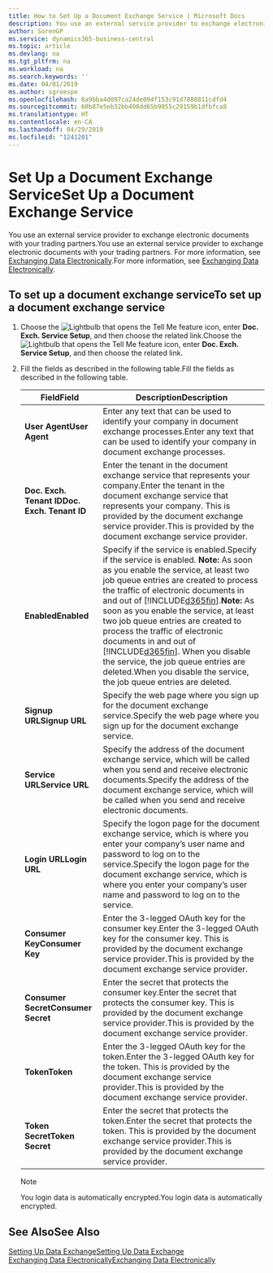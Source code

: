 ```yaml
---
title: How to Set Up a Document Exchange Service | Microsoft Docs
description: You use an external service provider to exchange electronic documents with your trading partners.
author: SorenGP
ms.service: dynamics365-business-central
ms.topic: article
ms.devlang: na
ms.tgt_pltfrm: na
ms.workload: na
ms.search.keywords: ''
ms.date: 04/01/2019
ms.author: sgroespe
ms.openlocfilehash: 6a9bba4d097ca24de094f153c91d7888811cdfd4
ms.sourcegitcommit: 60b87e5eb32bb408dd65b9855c29159b1dfbfca8
ms.translationtype: HT
ms.contentlocale: en-CA
ms.lasthandoff: 04/29/2019
ms.locfileid: "1241201"
---
```

# <a name="set-up-a-document-exchange-service"></a><span data-ttu-id="103f2-103">Set Up a Document Exchange Service</span><span class="sxs-lookup"><span data-stu-id="103f2-103">Set Up a Document Exchange Service</span></span>
<span data-ttu-id="103f2-104">You use an external service provider to exchange electronic documents with your trading partners.</span><span class="sxs-lookup"><span data-stu-id="103f2-104">You use an external service provider to exchange electronic documents with your trading partners.</span></span> <span data-ttu-id="103f2-105">For more information, see [Exchanging Data Electronically](across-data-exchange.md).</span><span class="sxs-lookup"><span data-stu-id="103f2-105">For more information, see [Exchanging Data Electronically](across-data-exchange.md).</span></span>  

## <a name="to-set-up-a-document-exchange-service"></a><span data-ttu-id="103f2-106">To set up a document exchange service</span><span class="sxs-lookup"><span data-stu-id="103f2-106">To set up a document exchange service</span></span>  
1. <span data-ttu-id="103f2-107">Choose the ![Lightbulb that opens the Tell Me feature](media/ui-search/search_small.png "Tell me what you want to do") icon, enter **Doc. Exch. Service Setup**, and then choose the related link.</span><span class="sxs-lookup"><span data-stu-id="103f2-107">Choose the ![Lightbulb that opens the Tell Me feature](media/ui-search/search_small.png "Tell me what you want to do") icon, enter **Doc. Exch. Service Setup**, and then choose the related link.</span></span>  
2. <span data-ttu-id="103f2-108">Fill the fields as described in the following table.</span><span class="sxs-lookup"><span data-stu-id="103f2-108">Fill the fields as described in the following table.</span></span>  

    |<span data-ttu-id="103f2-109">Field</span><span class="sxs-lookup"><span data-stu-id="103f2-109">Field</span></span>|<span data-ttu-id="103f2-110">Description</span><span class="sxs-lookup"><span data-stu-id="103f2-110">Description</span></span>|  
    |---------------------------------|---------------------------------------|  
    |<span data-ttu-id="103f2-111">**User Agent**</span><span class="sxs-lookup"><span data-stu-id="103f2-111">**User Agent**</span></span>|<span data-ttu-id="103f2-112">Enter any text that can be used to identify your company in document exchange processes.</span><span class="sxs-lookup"><span data-stu-id="103f2-112">Enter any text that can be used to identify your company in document exchange processes.</span></span>|  
    |<span data-ttu-id="103f2-113">**Doc. Exch. Tenant ID**</span><span class="sxs-lookup"><span data-stu-id="103f2-113">**Doc. Exch. Tenant ID**</span></span>|<span data-ttu-id="103f2-114">Enter the tenant in the document exchange service that represents your company.</span><span class="sxs-lookup"><span data-stu-id="103f2-114">Enter the tenant in the document exchange service that represents your company.</span></span> <span data-ttu-id="103f2-115">This is provided by the document exchange service provider.</span><span class="sxs-lookup"><span data-stu-id="103f2-115">This is provided by the document exchange service provider.</span></span>|  
    |<span data-ttu-id="103f2-116">**Enabled**</span><span class="sxs-lookup"><span data-stu-id="103f2-116">**Enabled**</span></span>|<span data-ttu-id="103f2-117">Specify if the service is enabled.</span><span class="sxs-lookup"><span data-stu-id="103f2-117">Specify if the service is enabled.</span></span> <span data-ttu-id="103f2-118">**Note:**  As soon as you enable the service, at least two job queue entries are created to process the traffic of electronic documents in and out of [!INCLUDE[d365fin](includes/d365fin_md.md)].</span><span class="sxs-lookup"><span data-stu-id="103f2-118">**Note:**  As soon as you enable the service, at least two job queue entries are created to process the traffic of electronic documents in and out of [!INCLUDE[d365fin](includes/d365fin_md.md)].</span></span> <span data-ttu-id="103f2-119">When you disable the service, the job queue entries are deleted.</span><span class="sxs-lookup"><span data-stu-id="103f2-119">When you disable the service, the job queue entries are deleted.</span></span>|  
    |<span data-ttu-id="103f2-120">**Signup URL**</span><span class="sxs-lookup"><span data-stu-id="103f2-120">**Signup URL**</span></span>|<span data-ttu-id="103f2-121">Specify the web page where you sign up for the document exchange service.</span><span class="sxs-lookup"><span data-stu-id="103f2-121">Specify the web page where you sign up for the document exchange service.</span></span>|  
    |<span data-ttu-id="103f2-122">**Service URL**</span><span class="sxs-lookup"><span data-stu-id="103f2-122">**Service URL**</span></span>|<span data-ttu-id="103f2-123">Specify the address of the document exchange service, which will be called when you send and receive electronic documents.</span><span class="sxs-lookup"><span data-stu-id="103f2-123">Specify the address of the document exchange service, which will be called when you send and receive electronic documents.</span></span>|  
    |<span data-ttu-id="103f2-124">**Login URL**</span><span class="sxs-lookup"><span data-stu-id="103f2-124">**Login URL**</span></span>|<span data-ttu-id="103f2-125">Specify the logon page for the document exchange service, which is where you enter your company’s user name and password to log on to the service.</span><span class="sxs-lookup"><span data-stu-id="103f2-125">Specify the logon page for the document exchange service, which is where you enter your company’s user name and password to log on to the service.</span></span>|  
    |<span data-ttu-id="103f2-126">**Consumer Key**</span><span class="sxs-lookup"><span data-stu-id="103f2-126">**Consumer Key**</span></span>|<span data-ttu-id="103f2-127">Enter the 3-legged OAuth key for the consumer key.</span><span class="sxs-lookup"><span data-stu-id="103f2-127">Enter the 3-legged OAuth key for the consumer key.</span></span> <span data-ttu-id="103f2-128">This is provided by the document exchange service provider.</span><span class="sxs-lookup"><span data-stu-id="103f2-128">This is provided by the document exchange service provider.</span></span>|  
    |<span data-ttu-id="103f2-129">**Consumer Secret**</span><span class="sxs-lookup"><span data-stu-id="103f2-129">**Consumer Secret**</span></span>|<span data-ttu-id="103f2-130">Enter the secret that protects the consumer key.</span><span class="sxs-lookup"><span data-stu-id="103f2-130">Enter the secret that protects the consumer key.</span></span> <span data-ttu-id="103f2-131">This is provided by the document exchange service provider.</span><span class="sxs-lookup"><span data-stu-id="103f2-131">This is provided by the document exchange service provider.</span></span>|  
    |<span data-ttu-id="103f2-132">**Token**</span><span class="sxs-lookup"><span data-stu-id="103f2-132">**Token**</span></span>|<span data-ttu-id="103f2-133">Enter the 3-legged OAuth key for the token.</span><span class="sxs-lookup"><span data-stu-id="103f2-133">Enter the 3-legged OAuth key for the token.</span></span> <span data-ttu-id="103f2-134">This is provided by the document exchange service provider.</span><span class="sxs-lookup"><span data-stu-id="103f2-134">This is provided by the document exchange service provider.</span></span>|  
    |<span data-ttu-id="103f2-135">**Token Secret**</span><span class="sxs-lookup"><span data-stu-id="103f2-135">**Token Secret**</span></span>|<span data-ttu-id="103f2-136">Enter the secret that protects the token.</span><span class="sxs-lookup"><span data-stu-id="103f2-136">Enter the secret that protects the token.</span></span> <span data-ttu-id="103f2-137">This is provided by the document exchange service provider.</span><span class="sxs-lookup"><span data-stu-id="103f2-137">This is provided by the document exchange service provider.</span></span>|  

    > [!NOTE]  
    > <span data-ttu-id="103f2-138">You login data is automatically encrypted.</span><span class="sxs-lookup"><span data-stu-id="103f2-138">You login data is automatically encrypted.</span></span>

## <a name="see-also"></a><span data-ttu-id="103f2-139">See Also</span><span class="sxs-lookup"><span data-stu-id="103f2-139">See Also</span></span>  
[<span data-ttu-id="103f2-140">Setting Up Data Exchange</span><span class="sxs-lookup"><span data-stu-id="103f2-140">Setting Up Data Exchange</span></span>](across-set-up-data-exchange.md)  
[<span data-ttu-id="103f2-141">Exchanging Data Electronically</span><span class="sxs-lookup"><span data-stu-id="103f2-141">Exchanging Data Electronically</span></span>](across-data-exchange.md)
